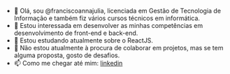 - 👋 Olá, sou @franciscoannajulia, licenciada em Gestão de Tecnologia de Informação e também fiz vários cursos técnicos em informática.
- 👀 Estou interessada em desenvolver as minhas competências em desenvolvimento de front-end e back-end.
- 🌱 Estou estudando atualmente sobre o ReactJS.
- 💞️ Não estou atualmente à procura de colaborar em projetos, mas se tem alguma proposta, gosto de desafios.
- 📫 Como me chegar até mim: [linkedin](https://www.linkedin.com/in/franciscoannajulia/)
